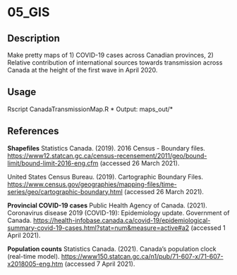 # 05_GIS
## Description
Make pretty maps of 1) COVID-19 cases across Canadian provinces, 2) Relative contribution of international sources towards transmission across Canada at the height of the first wave in April 2020. 

## Usage
Rscript CanadaTransmissionMap.R <relative transmission table>
    * Output: maps_out/*
    
## References
**Shapefiles**
Statistics Canada. (2019). 2016 Census - Boundary files. https://www12.statcan.gc.ca/census-recensement/2011/geo/bound-limit/bound-limit-2016-eng.cfm (accessed 26 March 2021).

United States Census Bureau. (2019). Cartographic Boundary Files. https://www.census.gov/geographies/mapping-files/time-series/geo/cartographic-boundary.html (accessed 26 March 2021).

**Provincial COVID-19 cases** 
Public Health Agency of Canada. (2021). Coronavirus disease 2019 (COVID-19): Epidemiology update. Government of Canada. https://health-infobase.canada.ca/covid-19/epidemiological-summary-covid-19-cases.html?stat=num&measure=active#a2 (accessed 1 April 2021).

**Population counts**
Statistics Canada. (2021). Canada’s population clock (real-time model). https://www150.statcan.gc.ca/n1/pub/71-607-x/71-607-x2018005-eng.htm (accessed 7 April 2021).
 

